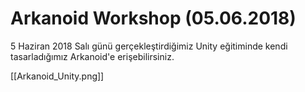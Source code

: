 # Arkanoid Workshop (05.06.2018)
5 Haziran 2018 Salı günü gerçekleştirdiğimiz Unity eğitiminde kendi tasarladığımız Arkanoid'e erişebilirsiniz.

[[Arkanoid_Unity.png]]
